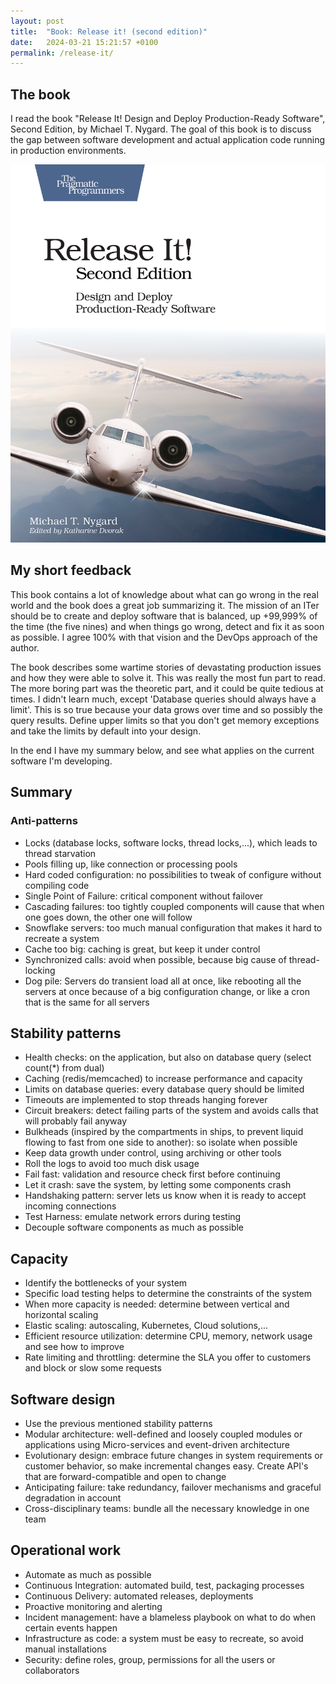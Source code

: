 ```yaml
---
layout: post
title:  "Book: Release it! (second edition)"
date:   2024-03-21 15:21:57 +0100
permalink: /release-it/
---
```


## The book

I read the book "Release It! Design and Deploy Production-Ready Software", Second Edition, by Michael T. Nygard.
The goal of this book is to discuss the gap between software development and actual application code running in production environments. 

![Book Cover](/images/release-it.png)

## My short feedback
This book contains a lot of knowledge about what can go wrong in the real world and the book does a great job summarizing it.
The mission of an ITer should be to create and deploy software that is balanced, up +99,999% of the time (the five nines) and when things go wrong, detect and fix it as soon as possible.
I agree 100% with that vision and the DevOps approach of the author.

The book describes some wartime stories of devastating production issues and how they were able to solve it.
This was really the most fun part to read.
The more boring part was the theoretic part, and it could be quite tedious at times.
I didn't learn much, except 'Database queries should always have a limit'.
This is so true because your data grows over time and so possibly the query results.
Define upper limits so that you don't get memory exceptions and take the limits by default into your design.

In the end I have my summary below, and see what applies on the current software I'm developing.

## Summary

### Anti-patterns
* Locks (database locks, software locks, thread locks,...), which leads to thread starvation
* Pools filling up, like connection or processing pools
* Hard coded configuration: no possibilities to tweak of configure without compiling code
* Single Point of Failure: critical component without failover
* Cascading failures: too tightly coupled components will cause that when one goes down, the other one will follow
* Snowflake servers: too much manual configuration that makes it hard to recreate a system
* Cache too big: caching is great, but keep it under control
* Synchronized calls: avoid when possible, because big cause of thread-locking
* Dog pile: Servers do transient load all at once, like rebooting all the servers at once because of a big configuration change, or like a cron that is the same for all servers

## Stability patterns
* Health checks: on the application, but also on database query (select count(*) from dual)
* Caching (redis/memcached) to increase performance and capacity
* Limits on database queries: every database query should be limited
* Timeouts are implemented to stop threads hanging forever
* Circuit breakers: detect failing parts of the system and avoids calls that will probably fail anyway
* Bulkheads (inspired by the compartments in ships, to prevent liquid flowing to fast from one side to another): so isolate when possible
* Keep data growth under control, using archiving or other tools
* Roll the logs to avoid too much disk usage
* Fail fast: validation and resource check first before continuing
* Let it crash: save the system, by letting some components crash
* Handshaking pattern: server lets us know when it is ready to accept incoming connections 
* Test Harness: emulate network errors during testing
* Decouple software components as much as possible

## Capacity
* Identify the bottlenecks of your system
* Specific load testing helps to determine the constraints of the system
* When more capacity is needed: determine between vertical and horizontal scaling
* Elastic scaling: autoscaling, Kubernetes, Cloud solutions,...
* Efficient resource utilization: determine CPU, memory, network usage and see how to improve
* Rate limiting and throttling: determine the SLA you offer to customers and block or slow some requests

## Software design
* Use the previous mentioned stability patterns
* Modular architecture: well-defined and loosely coupled modules or applications using Micro-services and event-driven architecture
* Evolutionary design: embrace future changes in system requirements or customer behavior, so make incremental changes easy. Create API's that are forward-compatible and open to change
* Anticipating failure: take redundancy, failover mechanisms and graceful degradation in account
* Cross-disciplinary teams: bundle all the necessary knowledge in one team

## Operational work
* Automate as much as possible
* Continuous Integration: automated build, test, packaging processes
* Continuous Delivery: automated releases, deployments
* Proactive monitoring and alerting
* Incident management: have a blameless playbook on what to do when certain events happen
* Infrastructure as code: a system must be easy to recreate, so avoid manual installations
* Security: define roles, group, permissions for all the users or collaborators

